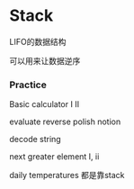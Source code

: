 # Stack

LIFO的数据结构

可以用来让数据逆序





### Practice

Basic calculator I II 



evaluate reverse polish notion

decode string

next greater element I, ii 

daily temperatures 都是靠stack